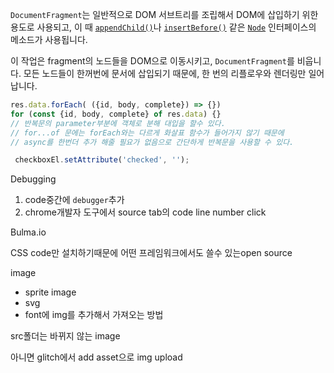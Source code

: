`DocumentFragment`는 일반적으로 DOM 서브트리를 조립해서 DOM에 삽입하기 위한 용도로 사용되고, 이 때 [`appendChild()`](https://developer.mozilla.org/ko/docs/Web/API/Node/appendChild)나 [`insertBefore()`](https://developer.mozilla.org/ko/docs/Web/API/Node/insertBefore) 같은 [`Node`](https://developer.mozilla.org/ko/docs/Web/API/Node) 인터페이스의 메소드가 사용됩니다. 

이 작업은 fragment의 노드들을 DOM으로 이동시키고, `DocumentFragment`를 비웁니다. 모든 노드들이 한꺼번에 문서에 삽입되기 때문에, 한 번의 리플로우와 렌더링만 일어납니다.

```js
res.data.forEach( ({id, body, complete}) => {}) 
for (const {id, body, complete} of res.data) {}
// 반복문의 parameter부분에 객체로 분해 대입을 할수 있다.
// for...of 문에는 forEach와는 다르게 화살표 함수가 들어가지 않기 때문에
// async를 한번더 추가 해줄 필요가 없음으로 간단하게 반복문을 사용할 수 있다.
```

```js
 checkboxEl.setAttribute('checked', '');
```



Debugging

1.  code중간에 `debugger`추가 
2. chrome개발자 도구에서 source tab의 code line number click



Bulma.io

CSS code만 설치하기때문에 어떤 프레임워크에서도 쓸수 있는open source

image

- sprite image
- svg
- font에 img를 추가해서 가져오는 방법

src폴더는 바뀌지 않는 image

아니면 glitch에서 add asset으로 img upload